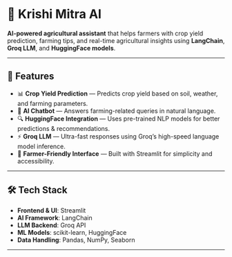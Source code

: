 # 🌾 Krishi Mitra AI

**AI-powered agricultural assistant** that helps farmers with crop yield prediction, farming tips, and real-time agricultural insights using **LangChain**, **Groq LLM**, and **HuggingFace models**.

---

## 🚀 Features
- 📊 **Crop Yield Prediction** — Predicts crop yield based on soil, weather, and farming parameters.  
- 🤖 **AI Chatbot** — Answers farming-related queries in natural language.  
- 🔍 **HuggingFace Integration** — Uses pre-trained NLP models for better predictions & recommendations.  
- ⚡ **Groq LLM** — Ultra-fast responses using Groq’s high-speed language model inference.  
- 🌱 **Farmer-Friendly Interface** — Built with Streamlit for simplicity and accessibility.  

---

## 🛠 Tech Stack
- **Frontend & UI**: Streamlit  
- **AI Framework**: LangChain  
- **LLM Backend**: Groq API  
- **ML Models**: scikit-learn, HuggingFace  
- **Data Handling**: Pandas, NumPy, Seaborn  

---

